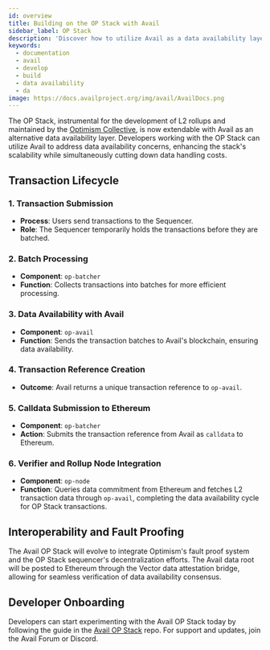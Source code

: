 ```yaml
---
id: overview
title: Building on the OP Stack with Avail
sidebar_label: OP Stack
description: 'Discover how to utilize Avail as a data availability layer.'
keywords:
  - documentation
  - avail
  - develop
  - build
  - data availability
  - da
image: https://docs.availproject.org/img/avail/AvailDocs.png
---
```


The OP Stack, instrumental for the development of L2 rollups and maintained by the [<ins>Optimism Collective</ins>](https://www.optimism.io/), is now extendable with Avail as an alternative data availability layer. Developers working with the OP Stack can utilize Avail to address data availability concerns, enhancing the stack's scalability while simultaneously cutting down data handling costs.

## Transaction Lifecycle

### 1. Transaction Submission

- **Process**: Users send transactions to the Sequencer.
- **Role**: The Sequencer temporarily holds the transactions before they are batched.

### 2. Batch Processing

- **Component**: `op-batcher`
- **Function**: Collects transactions into batches for more efficient processing.

### 3. Data Availability with Avail

- **Component**: `op-avail`
- **Function**: Sends the transaction batches to Avail's blockchain, ensuring data availability.

### 4. Transaction Reference Creation

- **Outcome**: Avail returns a unique transaction reference to `op-avail`.

### 5. Calldata Submission to Ethereum

- **Component**: `op-batcher`
- **Action**: Submits the transaction reference from Avail as `calldata` to Ethereum.

### 6. Verifier and Rollup Node Integration

- **Component**: `op-node`
- **Function**: Queries data commitment from Ethereum and fetches L2 transaction data through `op-avail`, completing the data availability cycle for OP Stack transactions.

## Interoperability and Fault Proofing

The Avail OP Stack will evolve to integrate Optimism's fault proof system and the OP Stack sequencer's decentralization efforts. The Avail data root will be posted to Ethereum through the Vector data attestation bridge, allowing for seamless verification of data availability consensus.

## Developer Onboarding

Developers can start experimenting with the Avail OP Stack today by following the guide in the [Avail OP Stack](https://github.com/availproject/op-evm) repo. For support and updates, join the Avail Forum or Discord.
